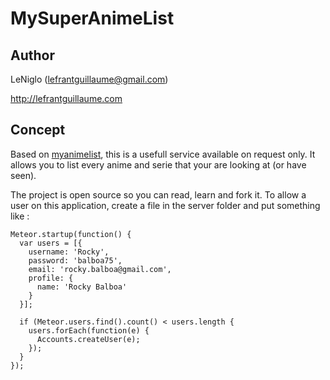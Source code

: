 # MySuperAnimeList

## Author

LeNiglo (lefrantguillaume@gmail.com)

http://lefrantguillaume.com

## Concept

Based on [myanimelist](http://myanimelist.net), this is a usefull service available on request only.
It allows you to list every anime and serie that your are looking at (or have seen).

The project is open source so you can read, learn and fork it.
To allow a user on this application, create a file in the server folder and put something like :

```
Meteor.startup(function() {
  var users = [{
    username: 'Rocky',
    password: 'balboa75',
    email: 'rocky.balboa@gmail.com',
    profile: {
      name: 'Rocky Balboa'
    }
  }];

  if (Meteor.users.find().count() < users.length {
    users.forEach(function(e) {
      Accounts.createUser(e);
    });
  }
});

```
